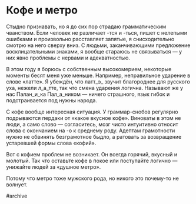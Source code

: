 
# Кофе и метро

Стыдно признавать, но я до сих пор страдаю грамматическим чванством. Если человек не различает -тся и -ться, пишет с нелепыми ошибками и произвольно расставляет запятые, я снисходительно смотрю на него сверху вниз. С людьми, заканчивающими предложение восклицательными знаками, я вообще стараюсь не связываться — у них явно проблемы с нервами и адекватностью.

В этом году я борюсь с собственным высокомерием, некоторые моменты бесят меня уже меньше. Например, неправильное ударение в слове «латте». Я убеждён, что латт\_э\_ звучит благороднее для русского уха, нежели л\_а\_тте, так что смена ударения логична. Называют же у нас Палан\_и\_ка Пал\_а\_ником — ничего страшного, язык гибок и подстраивается под нужны народа.

С кофе вообще интересная ситуация. У граммар-снобов регулярно подрываются пердаки от «какое вкусное кофе». Виноваты в этом не люди, а само слово — согласитесь, мозг чисто интуитивно относит слова с окончанием на -о к среднему роду. Адептам грамотности нужно не обвинять безграмотное быдло, а ратовать за возвращение устаревшей формы слова «кофий».

Вот с кофием проблем не возникает. Он всегда горячий, вкусный и молотый. Так что оставьте кофе в покое или поступайте логично — унижайте людей за «душное метро».

Потому что метро тоже мужского рода, но никого это почему-то не волнует.



#archive